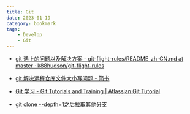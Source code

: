 ```yaml
---
title: Git
date: 2023-01-19
category: bookmark
tags:
    - Develop
    - Git
---
```


- [git 遇上的问题以及解决方案 - git-flight-rules/README\_zh-CN.md at master · k88hudson/git-flight-rules](https://github.com/k88hudson/git-flight-rules/blob/master/README_zh-CN.md)

- [git 解决远程仓库文件大小写问题 - 简书](https://www.jianshu.com/p/420d38913578)

- [Git 学习 - Git Tutorials and Training | Atlassian Git Tutorial](https://www.atlassian.com/git/tutorials)

- [git clone --depth=1之后拉取其他分支](https://zhuanlan.zhihu.com/p/350155254)
